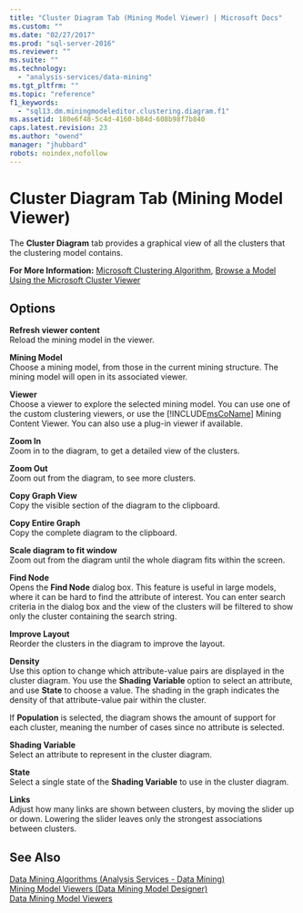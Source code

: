 ```yaml
---
title: "Cluster Diagram Tab (Mining Model Viewer) | Microsoft Docs"
ms.custom: ""
ms.date: "02/27/2017"
ms.prod: "sql-server-2016"
ms.reviewer: ""
ms.suite: ""
ms.technology: 
  - "analysis-services/data-mining"
ms.tgt_pltfrm: ""
ms.topic: "reference"
f1_keywords: 
  - "sql13.dm.miningmodeleditor.clustering.diagram.f1"
ms.assetid: 180e6f48-5c4d-4160-b84d-608b98f7b840
caps.latest.revision: 23
ms.author: "owend"
manager: "jhubbard"
robots: noindex,nofollow
---
```

# Cluster Diagram Tab (Mining Model Viewer)
  The **Cluster Diagram** tab provides a graphical view of all the clusters that the clustering model contains.  
  
 **For More Information:** [Microsoft Clustering Algorithm](../analysis-services/data-mining/microsoft-clustering-algorithm.md), [Browse a Model Using the Microsoft Cluster Viewer](../analysis-services/data-mining/browse-a-model-using-the-microsoft-cluster-viewer.md)  
  
## Options  
 **Refresh viewer content**  
 Reload the mining model in the viewer.  
  
 **Mining Model**  
 Choose a mining model, from those in the current mining structure. The mining model will open in its associated viewer.  
  
 **Viewer**  
 Choose a viewer to explore the selected mining model. You can use one of the custom clustering viewers, or use the [!INCLUDE[msCoName](../a9notintoc/includes/msconame-md.md)] Mining Content Viewer. You can also use a plug-in viewer if available.  
  
 **Zoom In**  
 Zoom in to the diagram, to get a detailed view of the clusters.  
  
 **Zoom Out**  
 Zoom out from the diagram, to see more clusters.  
  
 **Copy Graph View**  
 Copy the visible section of the diagram to the clipboard.  
  
 **Copy Entire Graph**  
 Copy the complete diagram to the clipboard.  
  
 **Scale diagram to fit window**  
 Zoom out from the diagram until the whole diagram fits within the screen.  
  
 **Find Node**  
 Opens the **Find Node** dialog box. This feature is useful in large models, where it can be hard to find the attribute of interest. You can enter search criteria in the dialog box and the view of the clusters will be filtered to show only the cluster containing the search string.  
  
 **Improve Layout**  
 Reorder the clusters in the diagram to improve the layout.  
  
 **Density**  
 Use this option to change which attribute-value pairs are displayed in the cluster diagram. You use the **Shading Variable** option to select an attribute, and use **State** to choose a value. The shading in the graph indicates the density of that attribute-value pair within the cluster.  
  
 If **Population** is selected, the diagram shows the amount of support for each cluster, meaning the number of cases since no attribute is selected.  
  
 **Shading Variable**  
 Select an attribute to represent in the cluster diagram.  
  
 **State**  
 Select a single state of the **Shading Variable** to use in the cluster diagram.  
  
 **Links**  
 Adjust how many links are shown between clusters, by moving the slider up or down. Lowering the slider leaves only the strongest associations between clusters.  
  
## See Also  
 [Data Mining Algorithms &#40;Analysis Services - Data Mining&#41;](../analysis-services/data-mining/data-mining-algorithms-analysis-services-data-mining.md)   
 [Mining Model Viewers &#40;Data Mining Model Designer&#41;](../a9retired/mining-model-viewers-data-mining-model-designer.md)   
 [Data Mining Model Viewers](../analysis-services/data-mining/data-mining-model-viewers.md)  
  
  